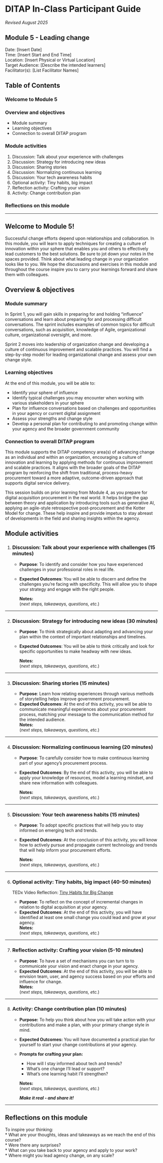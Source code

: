 # DITAP In-Class Participant Guide

*Revised August 2025*

## Module 5 \- Leading change

Date: \[Insert Date\]  
Time: \[Insert Start and End Time\]  
Location: \[Insert Physical or Virtual Location\]  
Target Audience: \[Describe the intended learners\]  
Facilitator(s): \[List Facilitator Names\]

## Table of Contents

### Welcome to Module 5

### Overview and objectives

   - Module summary  
   - Learning objectives  
   - Connection to overall DITAP program

### Module activities

1. Discussion: Talk about your experience with challenges
2. Discussion: Strategy for introducing new ideas
3. Discussion: Sharing stories
4. Discussion: Normalizing continuous learning
5. Discussion: Your tech awareness habits
6. Optional activity: Tiny habits, big impact
7. Reflection activity: Crafting your vision
8. Activity: Change contribution plan

### Reflections on this module

---

## Welcome to Module 5\!

Successful change efforts depend upon relationships and collaboration. In this module, you will learn to apply techniques for creating a culture of innovation within your sphere that enables you and others to effectively lead customers to the best solutions. Be sure to jot down your notes in the spaces provided. Think about what leading change in your organization looks like to you. We hope the discussions and exercises in this module and throughout the course inspire you to carry your learnings forward and share them with colleagues. 

## Overview & objectives
    

### Module summary 

In Sprint 1, you will gain skills in preparing for and holding “influence” conversations and learn about preparing for and processing difficult conversations. The sprint includes examples of common topics for difficult conversations, such as acquisition, knowledge of Agile, organizational culture, organizational oversight, and more.  

Sprint 2 moves into leadership of organization change and developing a culture of continuous improvement and scalable practices. You will find a step-by-step model for leading organizational change and assess your own change style.

### Learning objectives

At the end of this module, you will be able to:

* Identify your sphere of influence  
* Identify typical challenges you may encounter when working with various stakeholders in your sphere  
* Plan for influence conversations based on challenges and opportunities in your agency or current digital assignment 
* Assess your strengths and change style  
* Develop a personal plan for contributing to and promoting change within your agency and the broader government community

### Connection to overall DITAP program

This module supports the DITAP competency area(s) of advancing change as an individual and within an organization, encouraging a culture of innovation and learning by applying methods for continuous improvement and scalable practices. It aligns with the broader goals of the DITAP program by reinforcing the shift from traditional, process-heavy procurement toward a more adaptive, outcome-driven approach that supports digital service delivery.

This session builds on prior learning from Module 4, as you prepare for digital acquisition procurement in the real world. It helps bridge the gap between theory and application by introducing tools such as generative AI, applying an agile-style retrospective post-procurement and the Kotter Model for change. These help inspire and provide impetus to stay abreast of developments in the field and sharing insights within the agency.

## Module activities

   

1. ### Discussion: Talk about your experience with challenges (15 minutes)

   * **Purpose**: To identify and consider how you have experienced challenges in your professional roles in real life.
   * **Expected Outcomes**: You will be able to discern and define the challenges you’re  facing with specificity. This will allow you to shape your strategy and engage with the right people.

     **Notes:**   
     (*next steps, takeaways, questions, etc.*) 

---



2. ### Discussion: Strategy for introducing new ideas (30 minutes)

   * **Purpose**: To think strategically about adapting and advancing your plan within the context of important relationships and timelines.
   * **Expected Outcomes**: You will be able to think critically and look for specific opportunities to make headway with new ideas.

     **Notes:**   
     (*next steps, takeaways, questions, etc.*) 

---



3. ### Discussion: Sharing stories (15 minutes)

    * **Purpose**: Learn how relating experiences through various methods of storytelling helps improve government procurement.  
    * **Expected Outcomes**: At the end of this activity, you will be able to communicate meaningful experiences about your procurement process, matching your message to the communication method for the intended audience.  
    **Notes:**   
    (*next steps, takeaways, questions, etc.*)   
    
 ---



4. ### Discussion: Normalizing continuous learning (20 minutes)

     * **Purpose**: To carefully consider how to make continuous learning part of your agency’s procurement process.  
     * **Expected Outcomes**: By the end of this activity, you will be able to apply your knowledge of resources, model a learning mindset, and share new information with colleagues. 

       **Notes:**   
       (*next steps, takeaways, questions, etc.*) 

---



5. ### Discussion: Your tech awareness habits (15 minutes)

   * **Purpose**: To adopt specific practices that will help you to stay informed on emerging tech and trends.  
   * **Expected Outcomes**: At the conclusion of this activity, you will know how to actively pursue and propagate current technology and trends that will help inform your procurement efforts.

     **Notes:**   
     (*next steps, takeaways, questions, etc.*) 

   
---



6. ### Optional activity: Tiny habits, big impact (40-50 minutes)

     TEDx Video Reflection: [Tiny Habits for Big Change](https://youtu.be/AdKUJxjn-R8)  
    * **Purpose**: To reflect on the concept of incremental changes in relation to digital acquisition at your agency.  
    * **Expected Outcomes**: At the end of this activity, you will have identified at least one small change you could lead and grow at your agency.  
      **Notes:**   
      (*next steps, takeaways, questions, etc.*)   
    
---



7. ### Reflection activity: Crafting your vision (5-10 minutes)

   * **Purpose**: To have a set of mechanisms you can turn to to communicate your vision and enact change in your agency.  
    * **Expected Outcomes**: At the end of this activity, you will be able to envision team, user, and agency success based on your efforts and influence for change.  
      **Notes:**   
      (*next steps, takeaways, questions, etc.*)   
    
---    
  


8. ### Activity: Change contribution plan (10 minutes)

   * **Purpose:** To help you think about how you will take action with your contributions and make a plan, with your primary change style in mind.  
   * **Expected Outcomes:** You will have documented a practical plan for yourself to start your change contributions at your agency.

   * **Prompts for crafting your plan:** 

      * How will I stay informed about tech and trends?   
      * What’s one change I’ll lead or support?  
      * What’s one learning habit I’ll strengthen?

     **Notes:**   
       (*next steps, takeaways, questions, etc.*)
     
     ***Make it real \- and share it\!*** <br> 

---

## Reflections on this module

   To inspire your thinking:   
    * What are your thoughts, ideas and takeaways as we reach the end of this course?   
    * Were there any surprises?   
    * What can you take back to your agency and apply to your work?   
    * Where might you lead agency change, on any scale?
